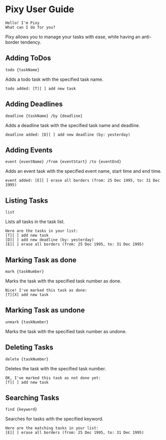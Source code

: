 # Pixy User Guide

```
Hello! I'm Pixy
What can I do for you?
```

Pixy allows you to manage your tasks with ease, while having an anti-border tendency.

## Adding ToDos

`todo {taskName}`

Adds a todo task with the specified task name.

```
todo added: [T][ ] add new task
```

## Adding Deadlines

`deadline {taskName} /by {deadline}`

Adds a deadline task with the specified task name and deadline.

```
deadline added: [D][ ] add new deadline (by: yesterday)
```

## Adding Events

`event {eventName} /from {eventStart} /to {eventEnd}` 

Adds an event task with the specified event name, start time and end time.

```
event added: [E][ ] erase all borders (from: 25 Dec 1995, to: 31 Dec 1995)
```

## Listing Tasks

`list`

Lists all tasks in the task list.

```
Here are the tasks in your list:
[T][ ] add new task
[D][ ] add new deadline (by: yesterday)
[E][ ] erase all borders (from: 25 Dec 1995, to: 31 Dec 1995)
```

## Marking Task as done

`mark {taskNumber}`

Marks the task with the specified task number as done.
```
Nice! I've marked this task as done:
[T][X] add new task
```

## Marking Task as undone

`unmark {taskNumber}`

Marks the task with the specified task number as undone.

## Deleting Tasks

`delete {taskNumber}`

Deletes the task with the specified task number.

```
OK, I've marked this task as not done yet:
[T][ ] add new task
```

## Searching Tasks

`find {keyword}`

Searches for tasks with the specified keyword.

```
Here are the matching tasks in your list:
[E][ ] erase all borders (from: 25 Dec 1995, to: 31 Dec 1995)
```
